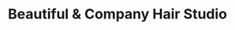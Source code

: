 ---
title: "Beautiful & Company Hair Studio"
url: /cartersville/beautiful-und-company-hair-studio/
shop: Friseur
---